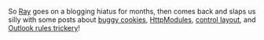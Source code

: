 So [Ray](/jez) goes on a blogging hiatus for months, then comes back and
slaps us silly with some posts about [buggy
cookies](http://blogs.geekdojo.net/jez/archive/2004/04/30/1832.aspx),
[HttpModules](http://blogs.geekdojo.net/jez/archive/2004/04/28/1791.aspx),
[control
layout](http://blogs.geekdojo.net/jez/archive/2004/04/27/1783.aspx), and
[Outlook rules
trickery](http://blogs.geekdojo.net/jez/archive/2004/04/27/1782.aspx)!
